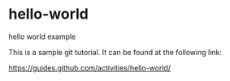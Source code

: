 # hello-world
hello world example

This is a sample git tutorial. It can be found at
the following link:

https://guides.github.com/activities/hello-world/

